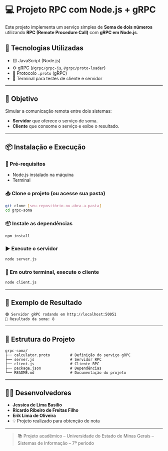 
# 💻 Projeto RPC com Node.js + gRPC

Este projeto implementa um serviço simples de **Soma de dois números** utilizando
 **RPC (Remote Procedure Call)** com **gRPC em Node.js**.



## 🚀 Tecnologias Utilizadas

- 🟨 JavaScript (Node.js)
- ⚙️ gRPC (`@grpc/grpc-js`, `@grpc/proto-loader`)
- 📄 Protocolo `.proto` (gRPC)
- 🧪 Terminal para testes de cliente e servidor

---

## 🧠 Objetivo

Simular a comunicação remota entre dois sistemas:

- **Servidor** que oferece o serviço de soma.
- **Cliente** que consome o serviço e exibe o resultado.

---

## 📦 Instalação e Execução

### 🔧 Pré-requisitos
- Node.js instalado na máquina
- Terminal

### 📥 Clone o projeto (ou acesse sua pasta)

```bash
git clone [seu-repositório-ou-abra-a-pasta]
cd grpc-soma
````

### 📦 Instale as dependências

```bash
npm install
```

### ▶️ Execute o servidor

```bash
node server.js
```

### 💬 Em outro terminal, execute o cliente

```bash
node client.js
```

---

## 🔢 Exemplo de Resultado

```bash
🟢 Servidor gRPC rodando em http://localhost:50051
🔢 Resultado da soma: 8
```

---

## 📂 Estrutura do Projeto

```
grpc-soma/
├── calculator.proto         # Definição do serviço gRPC
├── server.js                # Servidor RPC
├── client.js                # Cliente RPC
├── package.json             # Dependências
└── README.md                # Documentação do projeto
```

---

## 👩‍💻 Desenvolvedores

* **Jessica de Lima Basilio**
* **Ricardo Ribeiro de Freitas Filho**
* **Erik Lima de Oliveira**
* 💡 Projeto realizado para obtenção de nota


---

> 📚 Projeto acadêmico – Universidade do Estado de Minas Gerais – Sistemas de Informação – 7º período
